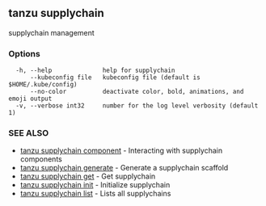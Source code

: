 ## tanzu supplychain

supplychain management

### Options

```
  -h, --help              help for supplychain
      --kubeconfig file   kubeconfig file (default is $HOME/.kube/config)
      --no-color          deactivate color, bold, animations, and emoji output
  -v, --verbose int32     number for the log level verbosity (default 1)
```

### SEE ALSO

* [tanzu supplychain component](tanzu_supplychain_component.md)	 - Interacting with supplychain components
* [tanzu supplychain generate](tanzu_supplychain_generate.md)	 - Generate a supplychain scaffold
* [tanzu supplychain get](tanzu_supplychain_get.md)	 - Get supplychain
* [tanzu supplychain init](tanzu_supplychain_init.md)	 - Initialize supplychain
* [tanzu supplychain list](tanzu_supplychain_list.md)	 - Lists all supplychains

